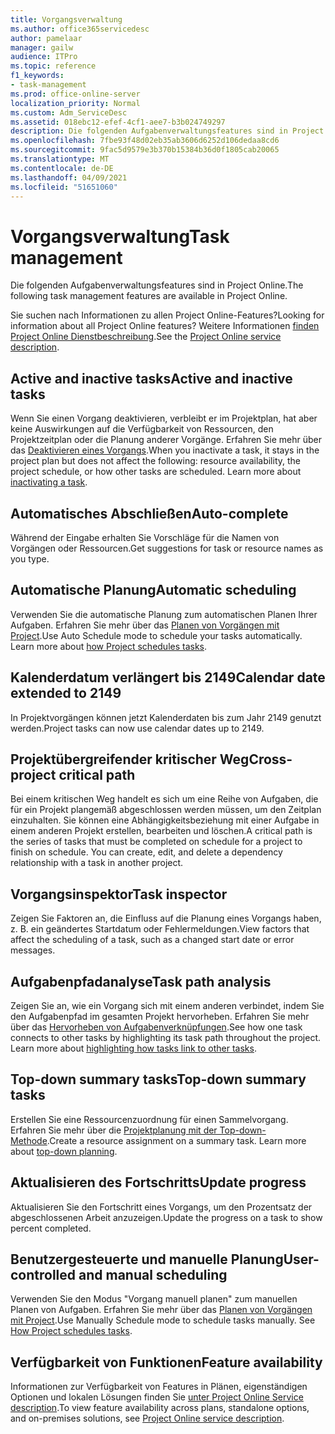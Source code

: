 ```yaml
---
title: Vorgangsverwaltung
ms.author: office365servicedesc
author: pamelaar
manager: gailw
audience: ITPro
ms.topic: reference
f1_keywords:
- task-management
ms.prod: office-online-server
localization_priority: Normal
ms.custom: Adm_ServiceDesc
ms.assetid: 018ebc12-efef-4cf1-aee7-b3b024749297
description: Die folgenden Aufgabenverwaltungsfeatures sind in Project Online.
ms.openlocfilehash: 7fbe93f48d02eb35ab3606d6252d106dedaa8cd6
ms.sourcegitcommit: 9fac5d9579e3b370b15384b36d0f1805cab20065
ms.translationtype: MT
ms.contentlocale: de-DE
ms.lasthandoff: 04/09/2021
ms.locfileid: "51651060"
---
```

# <a name="task-management"></a><span data-ttu-id="31a7a-103">Vorgangsverwaltung</span><span class="sxs-lookup"><span data-stu-id="31a7a-103">Task management</span></span>

<span data-ttu-id="31a7a-104">Die folgenden Aufgabenverwaltungsfeatures sind in Project Online.</span><span class="sxs-lookup"><span data-stu-id="31a7a-104">The following task management features are available in Project Online.</span></span>
  
<span data-ttu-id="31a7a-105">Sie suchen nach Informationen zu allen Project Online-Features?</span><span class="sxs-lookup"><span data-stu-id="31a7a-105">Looking for information about all Project Online features?</span></span> <span data-ttu-id="31a7a-106">Weitere Informationen [finden Project Online Dienstbeschreibung](project-online-service-description.md).</span><span class="sxs-lookup"><span data-stu-id="31a7a-106">See the [Project Online service description](project-online-service-description.md).</span></span>
  
## <a name="active-and-inactive-tasks"></a><span data-ttu-id="31a7a-107">Active and inactive tasks</span><span class="sxs-lookup"><span data-stu-id="31a7a-107">Active and inactive tasks</span></span>

<span data-ttu-id="31a7a-p102">Wenn Sie einen Vorgang deaktivieren, verbleibt er im Projektplan, hat aber keine Auswirkungen auf die Verfügbarkeit von Ressourcen, den Projektzeitplan oder die Planung anderer Vorgänge. Erfahren Sie mehr über das [Deaktivieren eines Vorgangs](https://go.microsoft.com/fwlink/p/?LinkId=271335).</span><span class="sxs-lookup"><span data-stu-id="31a7a-p102">When you inactivate a task, it stays in the project plan but does not affect the following: resource availability, the project schedule, or how other tasks are scheduled. Learn more about [inactivating a task](https://go.microsoft.com/fwlink/p/?LinkId=271335).</span></span>
  
## <a name="auto-complete"></a><span data-ttu-id="31a7a-110">Automatisches Abschließen</span><span class="sxs-lookup"><span data-stu-id="31a7a-110">Auto-complete</span></span>

<span data-ttu-id="31a7a-111">Während der Eingabe erhalten Sie Vorschläge für die Namen von Vorgängen oder Ressourcen.</span><span class="sxs-lookup"><span data-stu-id="31a7a-111">Get suggestions for task or resource names as you type.</span></span> 
  
## <a name="automatic-scheduling"></a><span data-ttu-id="31a7a-112">Automatische Planung</span><span class="sxs-lookup"><span data-stu-id="31a7a-112">Automatic scheduling</span></span>

<span data-ttu-id="31a7a-p103">Verwenden Sie die automatische Planung zum automatischen Planen Ihrer Aufgaben. Erfahren Sie mehr über das [Planen von Vorgängen mit Project](https://go.microsoft.com/fwlink/p/?LinkId=271331).</span><span class="sxs-lookup"><span data-stu-id="31a7a-p103">Use Auto Schedule mode to schedule your tasks automatically. Learn more about [how Project schedules tasks](https://go.microsoft.com/fwlink/p/?LinkId=271331).</span></span> 
  
## <a name="calendar-date-extended-to-2149"></a><span data-ttu-id="31a7a-115">Kalenderdatum verlängert bis 2149</span><span class="sxs-lookup"><span data-stu-id="31a7a-115">Calendar date extended to 2149</span></span>

<span data-ttu-id="31a7a-116">In Projektvorgängen können jetzt Kalenderdaten bis zum Jahr 2149 genutzt werden.</span><span class="sxs-lookup"><span data-stu-id="31a7a-116">Project tasks can now use calendar dates up to 2149.</span></span> 
  
## <a name="cross-project-critical-path"></a><span data-ttu-id="31a7a-117">Projektübergreifender kritischer Weg</span><span class="sxs-lookup"><span data-stu-id="31a7a-117">Cross-project critical path</span></span>

<span data-ttu-id="31a7a-p104">Bei einem kritischen Weg handelt es sich um eine Reihe von Aufgaben, die für ein Projekt plangemäß abgeschlossen werden müssen, um den Zeitplan einzuhalten. Sie können eine Abhängigkeitsbeziehung mit einer Aufgabe in einem anderen Projekt erstellen, bearbeiten und löschen.</span><span class="sxs-lookup"><span data-stu-id="31a7a-p104">A critical path is the series of tasks that must be completed on schedule for a project to finish on schedule. You can create, edit, and delete a dependency relationship with a task in another project.</span></span> 
  
## <a name="task-inspector"></a><span data-ttu-id="31a7a-120">Vorgangsinspektor</span><span class="sxs-lookup"><span data-stu-id="31a7a-120">Task inspector</span></span>

<span data-ttu-id="31a7a-121">Zeigen Sie Faktoren an, die Einfluss auf die Planung eines Vorgangs haben, z. B. ein geändertes Startdatum oder Fehlermeldungen.</span><span class="sxs-lookup"><span data-stu-id="31a7a-121">View factors that affect the scheduling of a task, such as a changed start date or error messages.</span></span>
  
## <a name="task-path-analysis"></a><span data-ttu-id="31a7a-122">Aufgabenpfadanalyse</span><span class="sxs-lookup"><span data-stu-id="31a7a-122">Task path analysis</span></span>

<span data-ttu-id="31a7a-p105">Zeigen Sie an, wie ein Vorgang sich mit einem anderen verbindet, indem Sie den Aufgabenpfad im gesamten Projekt hervorheben. Erfahren Sie mehr über das [Hervorheben von Aufgabenverknüpfungen](https://go.microsoft.com/fwlink/p/?LinkId=271345).</span><span class="sxs-lookup"><span data-stu-id="31a7a-p105">See how one task connects to other tasks by highlighting its task path throughout the project. Learn more about [highlighting how tasks link to other tasks](https://go.microsoft.com/fwlink/p/?LinkId=271345).</span></span>
  
## <a name="top-down-summary-tasks"></a><span data-ttu-id="31a7a-125">Top-down summary tasks</span><span class="sxs-lookup"><span data-stu-id="31a7a-125">Top-down summary tasks</span></span>

<span data-ttu-id="31a7a-p106">Erstellen Sie eine Ressourcenzuordnung für einen Sammelvorgang. Erfahren Sie mehr über die [Projektplanung mit der Top-down-Methode](https://go.microsoft.com/fwlink/p/?LinkId=271333).</span><span class="sxs-lookup"><span data-stu-id="31a7a-p106">Create a resource assignment on a summary task. Learn more about [top-down planning](https://go.microsoft.com/fwlink/p/?LinkId=271333).</span></span>
  
## <a name="update-progress"></a><span data-ttu-id="31a7a-128">Aktualisieren des Fortschritts</span><span class="sxs-lookup"><span data-stu-id="31a7a-128">Update progress</span></span>

<span data-ttu-id="31a7a-129">Aktualisieren Sie den Fortschritt eines Vorgangs, um den Prozentsatz der abgeschlossenen Arbeit anzuzeigen.</span><span class="sxs-lookup"><span data-stu-id="31a7a-129">Update the progress on a task to show percent completed.</span></span>
  
## <a name="user-controlled-and-manual-scheduling"></a><span data-ttu-id="31a7a-130">Benutzergesteuerte und manuelle Planung</span><span class="sxs-lookup"><span data-stu-id="31a7a-130">User-controlled and manual scheduling</span></span>

<span data-ttu-id="31a7a-p107">Verwenden Sie den Modus "Vorgang manuell planen" zum manuellen Planen von Aufgaben. Erfahren Sie mehr über das [Planen von Vorgängen mit Project](https://go.microsoft.com/fwlink/p/?LinkId=271331).</span><span class="sxs-lookup"><span data-stu-id="31a7a-p107">Use Manually Schedule mode to schedule tasks manually. See [How Project schedules tasks](https://go.microsoft.com/fwlink/p/?LinkId=271331).</span></span>
  
## <a name="feature-availability"></a><span data-ttu-id="31a7a-133">Verfügbarkeit von Funktionen</span><span class="sxs-lookup"><span data-stu-id="31a7a-133">Feature availability</span></span>

<span data-ttu-id="31a7a-134">Informationen zur Verfügbarkeit von Features in Plänen, eigenständigen Optionen und lokalen Lösungen finden Sie [unter Project Online Service description](project-online-service-description.md).</span><span class="sxs-lookup"><span data-stu-id="31a7a-134">To view feature availability across plans, standalone options, and on-premises solutions, see [Project Online service description](project-online-service-description.md).</span></span>
  